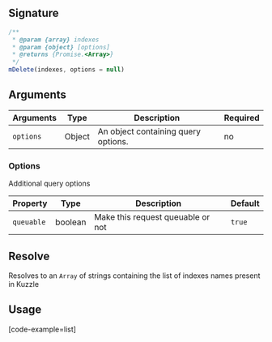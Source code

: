 ## Signature

``` javascript
/**
 * @param {array} indexes
 * @param {object} [options]
 * @returns {Promise.<Array>}
 */
mDelete(indexes, options = null)
```

## Arguments

| Arguments     | Type        | Description                         | Required
|---------------|-------------|-------------------------------------|----------
| ``options``   | Object      | An object containing query options. | no

### __Options__

Additional query options

| Property | Type    | Description                       | Default |
| -------- | ------- | --------------------------------- | ------- |
| `queuable` | boolean | Make this request queuable or not | `true` |

## Resolve

Resolves to an `Array` of strings containing the list of indexes names present in Kuzzle

## Usage

[code-example=list]